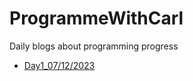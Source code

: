 # ProgrammeWithCarl
Daily blogs about programming progress
- [Day1_07/12/2023](https://github.com/xiangjunyang99/ProgrammeWithCarl/blob/main/Day1_07122023)
